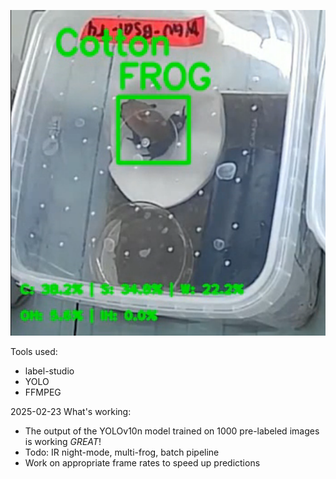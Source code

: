 ![screenshot](https://raw.githubusercontent.com/twwhite/frog-ml-research/refs/heads/main/img/screenshot.png)

Tools used:
- label-studio
- YOLO
- FFMPEG

2025-02-23
What's working:
- The output of the YOLOv10n model trained on 1000 pre-labeled images is working *GREAT*!
- Todo: IR night-mode, multi-frog, batch pipeline
- Work on appropriate frame rates to speed up predictions





